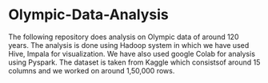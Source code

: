 # Olympic-Data-Analysis
The following repository does analysis on Olympic data of around 120 years. The analysis is done using Hadoop system in which we have used Hive, Impala for visualization.
We have also used google Colab for analysis using Pyspark.
The dataset is taken from Kaggle which consistsof around 15 columns and we worked on around 1,50,000 rows.
